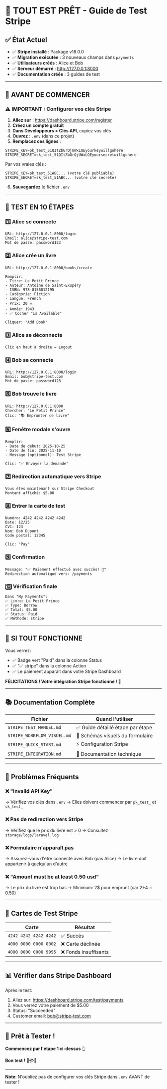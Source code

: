 # 🚀 TOUT EST PRÊT - Guide de Test Stripe

## ✅ État Actuel

- ✅ **Stripe installé** : Package v18.0.0
- ✅ **Migration exécutée** : 3 nouveaux champs dans `payments`
- ✅ **Utilisateurs créés** : Alice et Bob
- ✅ **Serveur démarré** : http://127.0.0.1:8000
- ✅ **Documentation créée** : 3 guides de test

---

## 🎯 AVANT DE COMMENCER

### ⚠️ IMPORTANT : Configurer vos clés Stripe

1. **Allez sur** : https://dashboard.stripe.com/register
2. **Créez un compte gratuit**
3. **Dans Développeurs > Clés API**, copiez vos clés
4. **Ouvrez** : `.env` (dans ce projet)
5. **Remplacez ces lignes** :

```env
STRIPE_KEY=pk_test_51QItZbGrQjUWxLQEyourkeywillgohere
STRIPE_SECRET=sk_test_51QItZbGrQjUWxLQEyoursecretwillgohere
```

Par vos vraies clés :

```env
STRIPE_KEY=pk_test_51ABC... (votre clé publiable)
STRIPE_SECRET=sk_test_51ABC... (votre clé secrète)
```

6. **Sauvegardez** le fichier `.env`

---

## 🧪 TEST EN 10 ÉTAPES

### 1️⃣ Alice se connecte
```
URL: http://127.0.0.1:8000/login
Email: alice@stripe-test.com
Mot de passe: password123
```

### 2️⃣ Alice crée un livre
```
URL: http://127.0.0.1:8000/books/create

Remplir:
- Titre: Le Petit Prince
- Auteur: Antoine de Saint-Exupéry
- ISBN: 978-0156012195
- Catégorie: Fiction
- Langue: French
- Prix: 20 ⭐
- Année: 1943
- ✅ Cocher "Is Available"

Cliquer: "Add Book"
```

### 3️⃣ Alice se déconnecte
```
Clic en haut à droite → Logout
```

### 4️⃣ Bob se connecte
```
URL: http://127.0.0.1:8000/login
Email: bob@stripe-test.com
Mot de passe: password123
```

### 5️⃣ Bob trouve le livre
```
URL: http://127.0.0.1:8000
Chercher: "Le Petit Prince"
Clic: "📚 Emprunter ce livre"
```

### 6️⃣ Fenêtre modale s'ouvre
```
Remplir:
- Date de début: 2025-10-25
- Date de fin: 2025-11-10
- Message (optionnel): Test Stripe

Clic: "✅ Envoyer la demande"
```

### 7️⃣ Redirection automatique vers Stripe
```
Vous êtes maintenant sur Stripe Checkout
Montant affiché: $5.00
```

### 8️⃣ Entrer la carte de test
```
Numéro: 4242 4242 4242 4242
Date: 12/25
CVC: 123
Nom: Bob Dupont
Code postal: 12345

Clic: "Pay"
```

### 9️⃣ Confirmation
```
Message: "✅ Paiement effectué avec succès! 🎉"
Redirection automatique vers: /payments
```

### 🔟 Vérification finale
```
Dans "My Payments":
✅ Livre: Le Petit Prince
✅ Type: Borrow
✅ Total: $5.00
✅ Status: Paid
✅ Méthode: stripe
```

---

## 🎉 SI TOUT FONCTIONNE

Vous verrez:
- ✅ Badge vert "Paid" dans la colonne Status
- ✅ "✅ stripe" dans la colonne Action
- ✅ Le paiement apparaît dans votre Stripe Dashboard

**FÉLICITATIONS ! Votre intégration Stripe fonctionne ! 🚀**

---

## 📚 Documentation Complète

| Fichier | Quand l'utiliser |
|---------|------------------|
| `STRIPE_TEST_MANUEL.md` | ✅ Guide détaillé étape par étape |
| `STRIPE_WORKFLOW_VISUEL.md` | 🎨 Schémas visuels du formulaire |
| `STRIPE_QUICK_START.md` | ⚡ Configuration Stripe |
| `STRIPE_INTEGRATION.md` | 📖 Documentation technique |

---

## 🐛 Problèmes Fréquents

### ❌ "Invalid API Key"
→ Vérifiez vos clés dans `.env`
→ Elles doivent commencer par `pk_test_` et `sk_test_`

### ❌ Pas de redirection vers Stripe
→ Vérifiez que le prix du livre est > 0
→ Consultez `storage/logs/laravel.log`

### ❌ Formulaire n'apparaît pas
→ Assurez-vous d'être connecté avec Bob (pas Alice)
→ Le livre doit appartenir à quelqu'un d'autre

### ❌ "Amount must be at least 0.50 usd"
→ Le prix du livre est trop bas
→ Minimum: 2$ pour emprunt (car 2÷4 = 0.50)

---

## 🎯 Cartes de Test Stripe

| Carte | Résultat |
|-------|----------|
| `4242 4242 4242 4242` | ✅ Succès |
| `4000 0000 0000 0002` | ❌ Carte déclinée |
| `4000 0000 0000 9995` | ❌ Fonds insuffisants |

---

## 📊 Vérifier dans Stripe Dashboard

Après le test:
1. Allez sur: https://dashboard.stripe.com/test/payments
2. Vous verrez votre paiement de $5.00
3. Status: "Succeeded"
4. Customer email: bob@stripe-test.com

---

## 🎉 Prêt à Tester !

**Commencez par l'étape 1 ci-dessus** 👆

**Bon test !** 🚀💳✨

---

**Note**: N'oubliez pas de configurer vos clés Stripe dans `.env` AVANT de tester !
